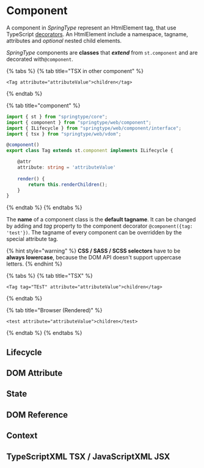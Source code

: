 # Component

A component in _SpringType_ represent an HtmlElement tag, that use TypeScript [decorators](https://www.typescriptlang.org/docs/handbook/decorators.html). An HtmlElement include a namespace, tagname, attributes and _optional_ nested child elements. 

_SpringType_ components are **classes** that _**extend**_ from `st.component` and are decorated with`@component`.

{% tabs %}
{% tab title="TSX in other component" %}
```markup
<Tag attribute="attributeValue">children</tag>
```
{% endtab %}

{% tab title="component" %}
```typescript
import { st } from "springtype/core";
import { component } from "springtype/web/component";
import { ILifecycle } from "springtype/web/component/interface";
import { tsx } from "springtype/web/vdom";

@component()
export class Tag extends st.component implements ILifecycle {

    @attr
    attribute: string = 'attributeValue'
    
    render() {
        return this.renderChildren();          
    }
}

```
{% endtab %}
{% endtabs %}

The **name** of a component class is the **default tagname**. It can be changed by adding and _tag_ property to the component decorator `@component({tag: 'test'})`.  The tagname of every component can be overridden by the special attribute tag.

{% hint style="warning" %}
**CSS / SASS / SCSS selectors** have to be **always lowercase**, because the DOM API doesn't support uppercase letters.
{% endhint %}

{% tabs %}
{% tab title="TSX" %}
```markup
<Tag tag="TEsT" attribute="attributeValue">children</tag>
```
{% endtab %}

{% tab title="Browser \(Rendered\)" %}
```markup
<test attribute="attributeValue">children</test>
```
{% endtab %}
{% endtabs %}



## Lifecycle

## DOM Attribute

## State

## DOM Reference

## Context

## TypeScriptXML TSX / JavaScriptXML JSX



